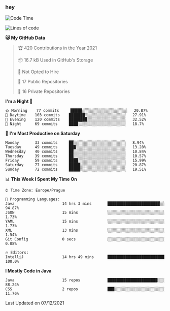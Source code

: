### hey

<!--START_SECTION:waka-->
![Code Time](http://img.shields.io/badge/Code%20Time-441%20hrs%2051%20mins-blue)

![Lines of code](https://img.shields.io/badge/From%20Hello%20World%20I%27ve%20Written-100%20Thousand%20lines%20of%20code-blue)

**🐱 My GitHub Data** 

> 🏆 420 Contributions in the Year 2021
 > 
> 📦 16.7 kB Used in GitHub's Storage 
 > 
> 🚫 Not Opted to Hire
 > 
> 📜 17 Public Repositories 
 > 
> 🔑 16 Private Repositories  
 > 
**I'm a Night 🦉** 

```text
🌞 Morning    77 commits     █████░░░░░░░░░░░░░░░░░░░░   20.87% 
🌆 Daytime    103 commits    ███████░░░░░░░░░░░░░░░░░░   27.91% 
🌃 Evening    120 commits    ████████░░░░░░░░░░░░░░░░░   32.52% 
🌙 Night      69 commits     ████░░░░░░░░░░░░░░░░░░░░░   18.7%

```
📅 **I'm Most Productive on Saturday** 

```text
Monday       33 commits     ██░░░░░░░░░░░░░░░░░░░░░░░   8.94% 
Tuesday      49 commits     ███░░░░░░░░░░░░░░░░░░░░░░   13.28% 
Wednesday    40 commits     ██░░░░░░░░░░░░░░░░░░░░░░░   10.84% 
Thursday     39 commits     ██░░░░░░░░░░░░░░░░░░░░░░░   10.57% 
Friday       59 commits     ████░░░░░░░░░░░░░░░░░░░░░   15.99% 
Saturday     77 commits     █████░░░░░░░░░░░░░░░░░░░░   20.87% 
Sunday       72 commits     █████░░░░░░░░░░░░░░░░░░░░   19.51%

```


📊 **This Week I Spent My Time On** 

```text
⌚︎ Time Zone: Europe/Prague

💬 Programming Languages: 
Java                     14 hrs 3 mins       ███████████████████████░░   94.87% 
JSON                     15 mins             ░░░░░░░░░░░░░░░░░░░░░░░░░   1.73% 
YAML                     15 mins             ░░░░░░░░░░░░░░░░░░░░░░░░░   1.73% 
XML                      13 mins             ░░░░░░░░░░░░░░░░░░░░░░░░░   1.54% 
Git Config               0 secs              ░░░░░░░░░░░░░░░░░░░░░░░░░   0.08%

🔥 Editors: 
IntelliJ                 14 hrs 49 mins      █████████████████████████   100.0%

```

**I Mostly Code in Java** 

```text
Java                     15 repos            ██████████████████████░░░   88.24% 
CSS                      2 repos             ███░░░░░░░░░░░░░░░░░░░░░░   11.76%

```



 Last Updated on 07/12/2021
<!--END_SECTION:waka-->
